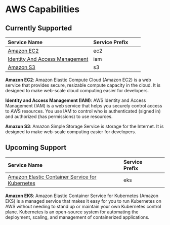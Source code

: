 # AWS Capabilities 

## Currently Supported
|Service Name|Service Prefix|||
|:---|:---|:---|:---|
[Amazon EC2](https://docs.aws.amazon.com/IAM/latest/UserGuide/list_identityandaccessmanagement.html)|ec2||||
[Identity And Access Management](https://docs.aws.amazon.com/IAM/latest/UserGuide/list_identityandaccessmanagement.html)|iam||||
[Amazon S3](https://docs.aws.amazon.com/IAM/latest/UserGuide/list_amazons3.html)|s3||||

**Amazon EC2**: Amazon Elastic Compute Cloud (Amazon EC2) is a web service that provides secure, resizable compute capacity in the cloud. It is designed to make web-scale cloud computing easier for developers.

**Identity and Access Management (IAM)**: AWS Identity and Access Management (IAM) is a web service that helps you securely control access to AWS resources. You use IAM to control who is authenticated (signed in) and authorized (has permissions) to use resources.

**Amazon S3**: Amazon Simple Storage Service is storage for the Internet. It is designed to make web-scale computing easier for developers.

## Upcoming Support

|Service Name|Service Prefix||
|:---|:---|:---|
[Amazon Elastic Container Service for Kubernetes](https://docs.aws.amazon.com/IAM/latest/UserGuide/list_amazonelasticcontainerserviceforkubernetes.html)|eks||||

**Amazon EKS**: Amazon Elastic Container Service for Kubernetes (Amazon EKS) is a managed service that makes it easy for you to run Kubernetes on AWS without needing to stand up or maintain your own Kubernetes control plane. Kubernetes is an open-source system for automating the deployment, scaling, and management of containerized applications.



